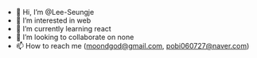 - 👋 Hi, I’m @Lee-Seungje
- 👀 I’m interested in web
- 🌱 I’m currently learning react
- 💞️ I’m looking to collaborate on none
- 📫 How to reach me (moondgod@gmail.com, pobi060727@naver.com)

<!---
Lee-Seungje/Lee-Seungje is a ✨ special ✨ repository because its `README.md` (this file) appears on your GitHub profile.
You can click the Preview link to take a look at your changes.
--->
